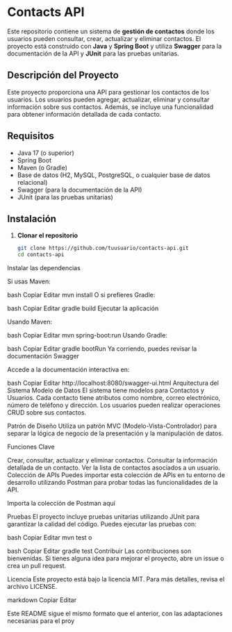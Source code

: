 # Contacts API

Este repositorio contiene un sistema de **gestión de contactos** donde los usuarios pueden consultar, crear, actualizar y eliminar contactos. El proyecto está construido con **Java** y **Spring Boot** y utiliza **Swagger** para la documentación de la API y **JUnit** para las pruebas unitarias.

## Descripción del Proyecto

Este proyecto proporciona una API para gestionar los contactos de los usuarios. Los usuarios pueden agregar, actualizar, eliminar y consultar información sobre sus contactos. Además, se incluye una funcionalidad para obtener información detallada de cada contacto.

## Requisitos

- Java 17 (o superior)
- Spring Boot
- Maven (o Gradle)
- Base de datos (H2, MySQL, PostgreSQL, o cualquier base de datos relacional)
- Swagger (para la documentación de la API)
- JUnit (para las pruebas unitarias)

## Instalación

1. **Clonar el repositorio**

   ```bash
   git clone https://github.com/tuusuario/contacts-api.git
   cd contacts-api
Instalar las dependencias

Si usas Maven:

bash
Copiar
Editar
mvn install
O si prefieres Gradle:

bash
Copiar
Editar
gradle build
Ejecutar la aplicación

Usando Maven:

bash
Copiar
Editar
mvn spring-boot:run
Usando Gradle:

bash
Copiar
Editar
gradle bootRun
Ya corriendo, puedes revisar la documentación Swagger

Accede a la documentación interactiva en:

bash
Copiar
Editar
http://localhost:8080/swagger-ui.html
Arquitectura del Sistema
Modelo de Datos
El sistema tiene modelos para Contactos y Usuarios. Cada contacto tiene atributos como nombre, correo electrónico, número de teléfono y dirección. Los usuarios pueden realizar operaciones CRUD sobre sus contactos.

Patrón de Diseño
Utiliza un patrón MVC (Modelo-Vista-Controlador) para separar la lógica de negocio de la presentación y la manipulación de datos.

Funciones Clave

Crear, consultar, actualizar y eliminar contactos.
Consultar la información detallada de un contacto.
Ver la lista de contactos asociados a un usuario.
Colección de APIs
Puedes importar esta colección de APIs en tu entorno de desarrollo utilizando Postman para probar todas las funcionalidades de la API.

Importa la colección de Postman aquí

Pruebas
El proyecto incluye pruebas unitarias utilizando JUnit para garantizar la calidad del código. Puedes ejecutar las pruebas con:

bash
Copiar
Editar
mvn test
o

bash
Copiar
Editar
gradle test
Contribuir
Las contribuciones son bienvenidas. Si tienes alguna idea para mejorar el proyecto, abre un issue o crea un pull request.

Licencia
Este proyecto está bajo la licencia MIT. Para más detalles, revisa el archivo LICENSE.

markdown
Copiar
Editar

Este README sigue el mismo formato que el anterior, con las adaptaciones necesarias para el proy
